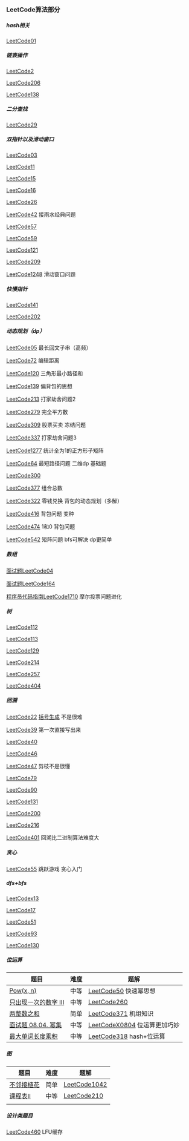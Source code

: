 ### LeetCode算法部分

##### hash相关

[LeetCode01](./LeetCode/LeetCode每日一题/LeetCode01.md)



##### 链表操作

[LeetCode2](./LeetCode/LeetCode每日一题/LeetCode02.md)

[LeetCode206](./LeetCode/LeetCode每日一题/LeetCode206.md)

[LeetCode138](./LeetCode/LeetCode每日一题/LeetCode138.md)



##### 二分查找

[LeetCode29](./LeetCode/LeetCode每日一题/LeetCode29.md)



##### 双指针以及滑动窗口

[LeetCode03](./LeetCode/LeetCode每日一题/LeetCode03.md)

[LeetCode11](./LeetCode/LeetCode每日一题/LeetCode11.md)

[LeetCode15](./LeetCode/LeetCode每日一题/LeetCode15.md)

[LeetCode16](./LeetCode/LeetCode每日一题/LeetCode16.md)

[LeetCode26](./LeetCode/LeetCode每日一题/LeetCode26.md)

[LeetCode42](./LeetCode/LeetCode每日一题/LeetCode42.md) 接雨水经典问题 

[LeetCode57](./LeetCode/LeetCode每日一题/LeetCode57.md)

[LeetCode59](./LeetCode/LeetCode每日一题/LeetCode59.md)

[LeetCode121](./LeetCode/LeetCode每日一题/LeetCode121.md)

[LeetCode209](./LeetCode/LeetCode每日一题/LeetCode209.md)

[LeetCode1248](./LeetCode/LeetCode每日一题/LeetCode1248.md) 滑动窗口问题 



##### 快慢指针

[LeetCode141](./LeetCode/LeetCode每日一题/LeetCode141.md)

[LeetCode202](./LeetCode/LeetCode每日一题/LeetCode202.md)



#####  动态规划（dp）

[LeetCode05](./LeetCode/LeetCode每日一题/LeetCode05.md)   最长回文子串（高频）

[LeetCode72](./LeetCode/LeetCode每日一题/LeetCode72.md)   编辑距离

[LeetCode120](./LeetCode/LeetCode每日一题/LeetCode120.md)   三角形最小路径和

[LeetCode139](./LeetCode/LeetCode每日一题/LeetCode139.md)   偏背包的思想 

[LeetCode213](./LeetCode/LeetCode每日一题/LeetCode213.md) 打家劫舍问题2 

[LeetCode279](./LeetCode/LeetCode每日一题/LeetCode279.md)   完全平方数

[LeetCode309](./LeetCode/LeetCode每日一题/LeetCode309.md)   股票买卖 冻结问题

[LeetCode337](./LeetCode/LeetCode每日一题/LeetCode337.md)   打家劫舍问题3

[LeetCode1277](./LeetCode/LeetCode每日一题/LeetCode1277.md)   统计全为1的正方形子矩阵

[LeetCode64](./LeetCode/LeetCode每日一题/LeetCode64.md)   最短路径问题 二维dp 基础题

[LeetCode300](./LeetCode/LeetCode每日一题/LeetCode300.md)

[LeetCode377](./LeetCode/LeetCode每日一题/LeetCode377.md) 组合总数 

[LeetCode322](./LeetCode/LeetCode每日一题/LeetCode322.md) 零钱兑换  背包的动态规划（多解）

[LeetCode416](./LeetCode/LeetCode每日一题/LeetCode416.md) 背包问题 变种 

[LeetCode474](./LeetCode/LeetCode每日一题/LeetCode474.md)  1和0  背包问题 

[LeetCode542](./LeetCode/LeetCode每日一题/LeetCode542.md)  矩阵问题 bfs可解决 dp更简单



##### 数组

[面试题LeetCode04](./LeetCode/LeetCode每日一题/LeetCodeX04.md)

[面试题LeetCode164](./LeetCode/LeetCode每日一题/LeetCode164.md)

[程序员代码指南LeetCode1710](./LeetCode/LeetCode每日一题/LeetCodeX1710.md)   摩尔投票问题进化



##### 树

[LeetCode112](./LeetCode/LeetCode每日一题/LeetCode112.md)

[LeetCode113](./LeetCode/LeetCode每日一题/LeetCode113.md)

[LeetCode129](./LeetCode/LeetCode每日一题/LeetCode129.md)

[LeetCode214](./LeetCode/LeetCode每日一题/LeetCode214.md)

[LeetCode257](./LeetCode/LeetCode每日一题/LeetCode257.md)

[LeetCode404](./LeetCode/LeetCode每日一题/LeetCode404.md)



##### 回溯

[LeetCode22](./LeetCode/LeetCode每日一题/LeetCode22.md) [括号生成](https://leetcode-cn.com/problems/generate-parentheses/) 不是很难

[LeetCode39](./LeetCode/LeetCode每日一题/LeetCode39.md) 第一次直接写出来

[LeetCode40](./LeetCode/LeetCode每日一题/LeetCode40.md)

[LeetCode46](./LeetCode/LeetCode每日一题/LeetCode46.md)

[LeetCode47](./LeetCode/LeetCode每日一题/LeetCode47.md) 剪枝不是很懂

[LeetCode79](./LeetCode/LeetCode每日一题/LeetCode79.md) 

[LeetCode90](./LeetCode/LeetCode每日一题/LeetCode90.md) 

[LeetCode131](./LeetCode/LeetCode每日一题/LeetCode131.md)

[LeetCode200](./LeetCode/LeetCode每日一题/LeetCode200.md)

[LeetCode216](./LeetCode/LeetCode每日一题/LeetCode216.md)

[LeetCode401](./LeetCode/LeetCode每日一题/LeetCode401.md) 回溯比二进制算法难度大



##### 贪心

[LeetCode55](./LeetCode/LeetCode每日一题/LeetCode55.md) 跳跃游戏 贪心入门



##### dfs+bfs

[LeetCodex13](./LeetCode/LeetCode每日一题/LeetCodex13.md)

[LeetCode17](./LeetCode/LeetCode每日一题/LeetCode17.md)

[LeetCode51](./LeetCode/LeetCode每日一题/LeetCode51.md)

[LeetCode93](./LeetCode/LeetCode每日一题/LeetCode93.md)

[LeetCode130](./LeetCode/LeetCode每日一题/LeetCode130.md)



##### 位运算

| 题目                                                         | 难度 | 题解                                                         |
| ------------------------------------------------------------ | ---- | ------------------------------------------------------------ |
| [Pow(x, n)](https://leetcode-cn.com/problems/powx-n/)        | 中等 | [LeetCode50](./LeetCode/LeetCode每日一题/LeetCode50.md) 快速幂思想 |
| [只出现一次的数字 III](https://leetcode-cn.com/problems/single-number-iii/) | 中等 | [LeetCode260](./LeetCode/LeetCode每日一题/LeetCode260.md)    |
| [两整数之和](https://leetcode-cn.com/problems/sum-of-two-integers/) | 简单 | [LeetCode371](./LeetCode/LeetCode每日一题/LeetCode371.md) 机组知识 |
| [面试题 08.04. 幂集](https://leetcode-cn.com/problems/power-set-lcci/) | 中等 | [LeetCodeX0804](./LeetCode/LeetCode每日一题/LeetCodeX0804.md) 位运算更加巧妙 |
| [最大单词长度乘积](https://leetcode-cn.com/problems/maximum-product-of-word-lengths/) | 中等 | [LeetCode318](./LeetCode/LeetCode每日一题/LeetCode318.md) hash+位运算 |

##### 图

| 题目                                                         | 难度 | 题解                                                        |
| ------------------------------------------------------------ | ---- | ----------------------------------------------------------- |
| [不邻接植花](https://leetcode-cn.com/problems/flower-planting-with-no-adjacent/) | 简单 | [LeetCode1042](./LeetCode/LeetCode每日一题/LeetCode1042.md) |
| [课程表II](https://leetcode-cn.com/problems/course-schedule-ii/) | 中等 | [LeetCode210](./LeetCode/LeetCode每日一题/LeetCode210.md)   |
|                                                              |      |                                                             |





##### 设计类题目

[LeetCode460](./LeetCode/LeetCode每日一题/LeetCode460.md)  LFU缓存